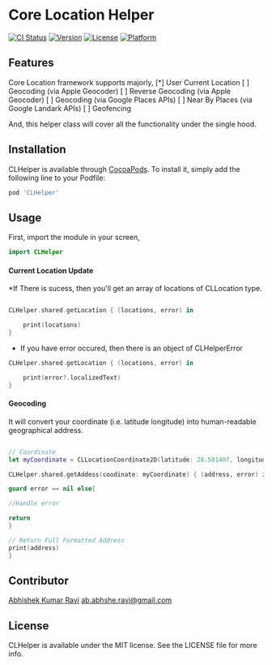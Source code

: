 # Core Location Helper

[![CI Status](http://img.shields.io/travis/greenSyntax/CLHelper.svg?style=flat)](https://travis-ci.org/greenSyntax/CLHelper)
[![Version](https://img.shields.io/cocoapods/v/CLHelper.svg?style=flat)](http://cocoapods.org/pods/CLHelper)
[![License](https://img.shields.io/cocoapods/l/CLHelper.svg?style=flat)](http://cocoapods.org/pods/CLHelper)
[![Platform](https://img.shields.io/cocoapods/p/CLHelper.svg?style=flat)](http://cocoapods.org/pods/CLHelper)

## Features

Core Location framework supports majorly,
[*] User Current Location
[ ] Geocoding (via Apple Geocoder)
[ ] Reverse Geocoding (via Apple Geocoder)
[ ] Geocoding (via Google Places APIs)
[ ] Near By Places (via Google Landark APIs)
[ ] Geofencing

And, this helper class will cover all the functionality under the single hood. 

## Installation

CLHelper is available through [CocoaPods](http://cocoapods.org). To install
it, simply add the following line to your Podfile:

```ruby
pod 'CLHelper'
```

## Usage

First, import the module in your screen,

```swift
import CLHelper
```

####  Current Location Update

*If There is sucess, then you'll get an array of locations of CLLocation type.

```swift

CLHelper.shared.getLocation { (locations, error) in

    print(locations)
}

```

* If you have error occured, then there is an object of CLHelperError

```swift
CLHelper.shared.getLocation { (locations, error) in

    print(error?.localizedText)
}
```

#### Geocoding

It will convert your coordinate (i.e. latitude longitude) into human-readable geographical address.

```swift

// Coordinate
let myCoordinate = CLLocationCoordinate2D(latitude: 28.581407, longitude: 77.321507)

CLHelper.shared.getAddess(coodinate: myCoordinate) { (address, error) in

guard error == nil else{

//Handle error

return
}

// Return Full Formatted Address
print(address)
}

```

## Contributor

[Abhishek Kumar Ravi]((https://greensyntax.co.in))
ab.abhshe.ravi@gmail.com

## License

CLHelper is available under the MIT license. See the LICENSE file for more info.
